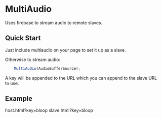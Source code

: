 # MultiAudio
Uses firebase to stream audio to remote slaves.

## Quick Start
Just include multiaudio on your page to set it up as a slave.

Otherwise to stream audio: 
```javascript
    MultiAudio(AudioBufferSource);
```

A key will be appended to the URL which you can append to the slave URL to use.

## Example

host.html?key=bloop
slave.html?key=bloop
